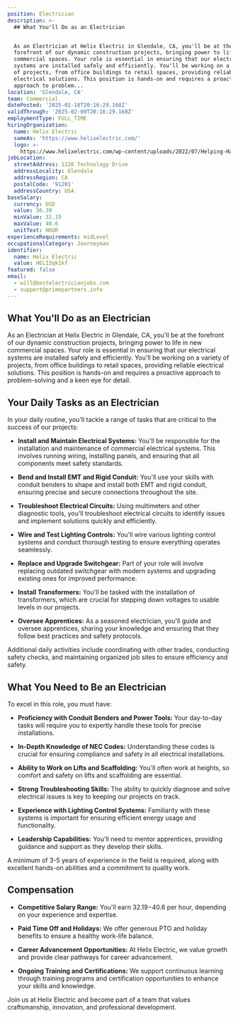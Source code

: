 ```yaml
---
position: Electrician
description: >-
  ## What You'll Do as an Electrician


  As an Electrician at Helix Electric in Glendale, CA, you'll be at the
  forefront of our dynamic construction projects, bringing power to life in new
  commercial spaces. Your role is essential in ensuring that our electrical
  systems are installed safely and efficiently. You'll be working on a variety
  of projects, from office buildings to retail spaces, providing reliable
  electrical solutions. This position is hands-on and requires a proactive
  approach to problem...
location: 'Glendale, CA'
team: Commercial
datePosted: '2025-01-10T20:16:29.168Z'
validThrough: '2025-02-09T20:16:29.168Z'
employmentType: FULL_TIME
hiringOrganization:
  name: Helix Electric
  sameAs: 'https://www.helixelectric.com/'
  logo: >-
    https://www.helixelectric.com/wp-content/uploads/2022/07/Helping-Hands-Logo_Blue-e1656694113799.jpg
jobLocation:
  streetAddress: 1226 Technology Drive
  addressLocality: Glendale
  addressRegion: CA
  postalCode: '91201'
  addressCountry: USA
baseSalary:
  currency: USD
  value: 36.39
  minValue: 32.19
  maxValue: 40.6
  unitText: HOUR
experienceRequirements: midLevel
occupationalCategory: Journeyman
identifier:
  name: Helix Electric
  value: HELI3qk1kf
featured: false
email:
  - will@bestelectricianjobs.com
  - support@primepartners.info
---
```




## What You'll Do as an Electrician

As an Electrician at Helix Electric in Glendale, CA, you'll be at the forefront of our dynamic construction projects, bringing power to life in new commercial spaces. Your role is essential in ensuring that our electrical systems are installed safely and efficiently. You'll be working on a variety of projects, from office buildings to retail spaces, providing reliable electrical solutions. This position is hands-on and requires a proactive approach to problem-solving and a keen eye for detail.

## Your Daily Tasks as an Electrician

In your daily routine, you'll tackle a range of tasks that are critical to the success of our projects:

- **Install and Maintain Electrical Systems:** You'll be responsible for the installation and maintenance of commercial electrical systems. This involves running wiring, installing panels, and ensuring that all components meet safety standards.

- **Bend and Install EMT and Rigid Conduit:** You'll use your skills with conduit benders to shape and install both EMT and rigid conduit, ensuring precise and secure connections throughout the site.

- **Troubleshoot Electrical Circuits:** Using multimeters and other diagnostic tools, you'll troubleshoot electrical circuits to identify issues and implement solutions quickly and efficiently.

- **Wire and Test Lighting Controls:** You'll wire various lighting control systems and conduct thorough testing to ensure everything operates seamlessly.

- **Replace and Upgrade Switchgear:** Part of your role will involve replacing outdated switchgear with modern systems and upgrading existing ones for improved performance.

- **Install Transformers:** You'll be tasked with the installation of transformers, which are crucial for stepping down voltages to usable levels in our projects.

- **Oversee Apprentices:** As a seasoned electrician, you'll guide and oversee apprentices, sharing your knowledge and ensuring that they follow best practices and safety protocols.

Additional daily activities include coordinating with other trades, conducting safety checks, and maintaining organized job sites to ensure efficiency and safety.

## What You Need to Be an Electrician

To excel in this role, you must have:

- **Proficiency with Conduit Benders and Power Tools:** Your day-to-day tasks will require you to expertly handle these tools for precise installations.
  
- **In-Depth Knowledge of NEC Codes:** Understanding these codes is crucial for ensuring compliance and safety in all electrical installations.

- **Ability to Work on Lifts and Scaffolding:** You'll often work at heights, so comfort and safety on lifts and scaffolding are essential.

- **Strong Troubleshooting Skills:** The ability to quickly diagnose and solve electrical issues is key to keeping our projects on track.

- **Experience with Lighting Control Systems:** Familiarity with these systems is important for ensuring efficient energy usage and functionality.

- **Leadership Capabilities:** You'll need to mentor apprentices, providing guidance and support as they develop their skills.

A minimum of 3-5 years of experience in the field is required, along with excellent hands-on abilities and a commitment to quality work.

## Compensation

- **Competitive Salary Range:** You'll earn $32.19-$40.6 per hour, depending on your experience and expertise.

- **Paid Time Off and Holidays:** We offer generous PTO and holiday benefits to ensure a healthy work-life balance.

- **Career Advancement Opportunities:** At Helix Electric, we value growth and provide clear pathways for career advancement.

- **Ongoing Training and Certifications:** We support continuous learning through training programs and certification opportunities to enhance your skills and knowledge.

Join us at Helix Electric and become part of a team that values craftsmanship, innovation, and professional development.